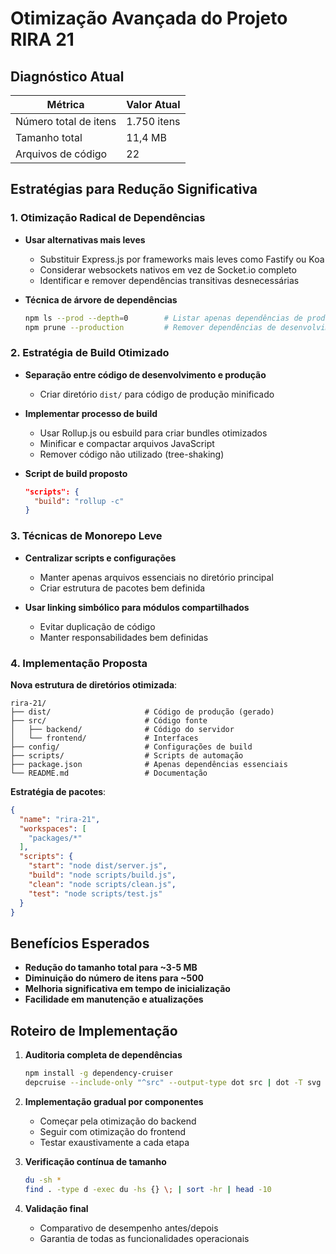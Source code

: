 # Otimização Avançada do Projeto RIRA 21

## Diagnóstico Atual

| Métrica | Valor Atual |
|---------|-------------|
| Número total de itens | 1.750 itens |
| Tamanho total | 11,4 MB |
| Arquivos de código | 22 |

## Estratégias para Redução Significativa

### 1. Otimização Radical de Dependências

- **Usar alternativas mais leves**
  - Substituir Express.js por frameworks mais leves como Fastify ou Koa
  - Considerar websockets nativos em vez de Socket.io completo
  - Identificar e remover dependências transitivas desnecessárias

- **Técnica de árvore de dependências**
  ```bash
  npm ls --prod --depth=0        # Listar apenas dependências de produção
  npm prune --production         # Remover dependências de desenvolvimento
  ```

### 2. Estratégia de Build Otimizado

- **Separação entre código de desenvolvimento e produção**
  - Criar diretório `dist/` para código de produção minificado

- **Implementar processo de build**
  - Usar Rollup.js ou esbuild para criar bundles otimizados
  - Minificar e compactar arquivos JavaScript
  - Remover código não utilizado (tree-shaking)

- **Script de build proposto**
  ```json
  "scripts": {
    "build": "rollup -c"
  }
  ```

### 3. Técnicas de Monorepo Leve

- **Centralizar scripts e configurações**
  - Manter apenas arquivos essenciais no diretório principal
  - Criar estrutura de pacotes bem definida

- **Usar linking simbólico para módulos compartilhados**
  - Evitar duplicação de código
  - Manter responsabilidades bem definidas

### 4. Implementação Proposta

**Nova estrutura de diretórios otimizada**:
```
rira-21/
├── dist/                     # Código de produção (gerado)
├── src/                      # Código fonte
│   ├── backend/              # Código do servidor
│   └── frontend/             # Interfaces
├── config/                   # Configurações de build
├── scripts/                  # Scripts de automação
├── package.json              # Apenas dependências essenciais
└── README.md                 # Documentação
```

**Estratégia de pacotes**:
```json
{
  "name": "rira-21",
  "workspaces": [
    "packages/*"
  ],
  "scripts": {
    "start": "node dist/server.js",
    "build": "node scripts/build.js",
    "clean": "node scripts/clean.js",
    "test": "node scripts/test.js"
  }
}
```

## Benefícios Esperados

- **Redução do tamanho total para ~3-5 MB**
- **Diminuição do número de itens para ~500**
- **Melhoria significativa em tempo de inicialização**
- **Facilidade em manutenção e atualizações**

## Roteiro de Implementação

1. **Auditoria completa de dependências**
   ```bash
   npm install -g dependency-cruiser
   depcruise --include-only "^src" --output-type dot src | dot -T svg > dependency-graph.svg
   ```

2. **Implementação gradual por componentes**
   - Começar pela otimização do backend
   - Seguir com otimização do frontend
   - Testar exaustivamente a cada etapa

3. **Verificação contínua de tamanho**
   ```bash
   du -sh *
   find . -type d -exec du -hs {} \; | sort -hr | head -10
   ```

4. **Validação final**
   - Comparativo de desempenho antes/depois
   - Garantia de todas as funcionalidades operacionais 
